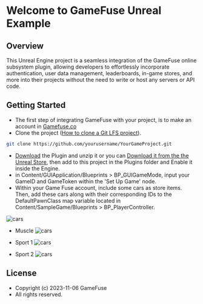 # Welcome to GameFuse Unreal Example

## Overview
This Unreal Engine project is a seamless integration of the GameFuse online subsystem plugin, allowing developers to effortlessly incorporate authentication, user data management, leaderboards, in-game stores, and more into their projects without the need to write or host any servers or API code.


## Getting Started
 - The first step of integrating GameFuse with your project, is to make an account in [Gamefuse.co](https://gamefuse.co/)
 - Clone the project ([How to clone a Git LFS project](https://www.youtube.com/watch?v=AuFsGlY3wvA&t=118s)).
```sh
git clone https://github.com/yourusername/YourGameProject.git
```
 - [Download](https://github.com/game-fuse/game-fuse-cpp/releases) the Plugin and unzip it or you can [Download it from the the Unreal Store](), then add to this project in the Plugins folder and Enable it inside the Engine.
 - in Content/GUIApplication/Blueprints > BP_GUIGameMode, input your GameID and GameToken within the 'Set Up Game' node. 
- Within your Game Fuse account, include some cars as store items. Then, add these cars along with their corresponding IDs to the DefaultPawnClass map variable located in Content/SampleGame/Blueprints > BP_PlayerController.

![cars](https://res.cloudinary.com/dgwqhqk47/image/upload/v1699827059/static/CarUnrealExampleScreenshot.png)

 - Muscle ![cars](https://res.cloudinary.com/dgwqhqk47/image/upload/v1699827059/static/CarUnrealExampleBlack.png)

 - Sport 1 ![cars](https://res.cloudinary.com/dgwqhqk47/image/upload/v1699827059/static/CarUnrealExampleYellow.png)

 - Sport 2 ![cars](https://res.cloudinary.com/dgwqhqk47/image/upload/v1699827059/static/CarUnrealExampleREd.png)

## License

 *  Copyright (c) 2023-11-06 GameFuse
 *  All rights reserved.
 
